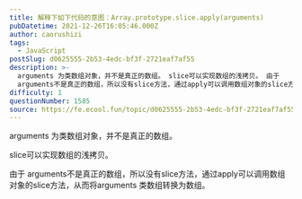 ```yaml
---
title: 解释下如下代码的意图：Array.prototype.slice.apply(arguments)
pubDatetime: 2021-12-26T16:05:46.000Z
author: caorushizi
tags:
  - JavaScript
postSlug: d0625555-2b53-4edc-bf3f-2721eaf7af55
description: >-
  arguments 为类数组对象，并不是真正的数组。 slice可以实现数组的浅拷贝。 由于
  arguments不是真正的数组，所以没有slice方法，通过apply可以调用数组对象的slice方法，从而将arguments 类数组转换为数组。 
difficulty: 1
questionNumber: 1585
source: https://fe.ecool.fun/topic/d0625555-2b53-4edc-bf3f-2721eaf7af55
---
```


arguments 为类数组对象，并不是真正的数组。

slice可以实现数组的浅拷贝。

由于 arguments不是真正的数组，所以没有slice方法，通过apply可以调用数组对象的slice方法，从而将arguments 类数组转换为数组。
